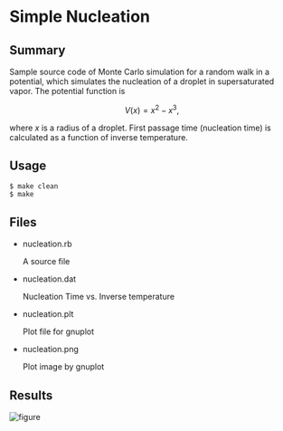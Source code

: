 # Simple Nucleation 

## Summary

Sample source code of Monte Carlo simulation for a random walk in
a potential, which simulates the nucleation of a droplet in
supersaturated vapor. The potential function is 

$$
  V(x) = x^2 - x^3,
$$

where $x$ is a radius of a droplet.
First passage time (nucleation time) is calculated as a function
of inverse temperature.

## Usage

    $ make clean
    $ make

## Files

- nucleation.rb

  A source file

- nucleation.dat

  Nucleation Time vs. Inverse temperature

- nucleation.plt

  Plot file for gnuplot

- nucleation.png

  Plot image by gnuplot

## Results

![figure](nucleation.png)
